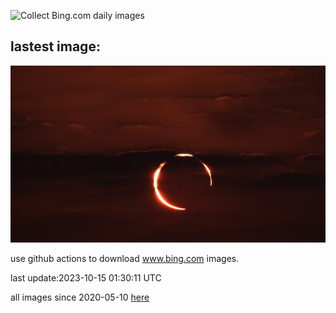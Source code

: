 ![Collect Bing.com daily images](https://github.com/counter2015/bing-daily-images/workflows/Collect%20Bing.com%20daily%20images/badge.svg)
## lastest image:
![](images/RingEclipse.jpg)

use github actions to download www.bing.com images.

last update:2023-10-15 01:30:11 UTC

all images since 2020-05-10 [here](https://github.com/counter2015/bing-daily-images/tree/master/images) 

